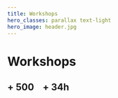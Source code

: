 ```yaml
---
title: Workshops
hero_classes: parallax text-light
hero_image: header.jpg
---
```


# Workshops

## + <i class="far fa-user"></i> 500 &nbsp;&nbsp; + <i class="far fa-clock"></i> 34h
